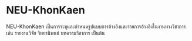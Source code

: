 # NEU-KhonKaen
NEU-KhonKaen เป็นการระบุและกำหนดรูปแบบการอ้างอิงและรายการอ้างอิงในงานทางวิชาการ เช่น รายงานวิจัย วิทยานิพนธ์ บทความวิชาการ เป็นต้น
